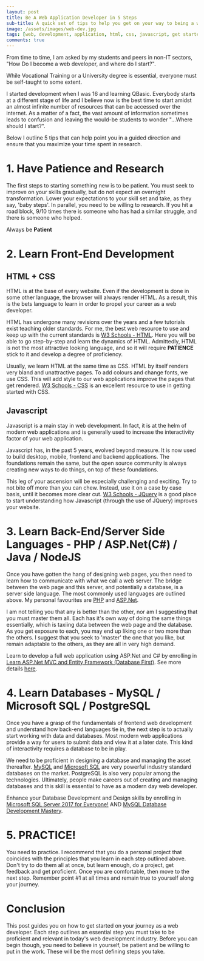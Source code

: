 ```yaml
---
layout: post
title: Be A Web Application Developer in 5 Steps
sub-title: A quick set of tips to help you get on your way to being a web developer 
image: /assets/images/web-dev.jpg
tags: [web, development, application, html, css, javascript, get started]
comments: true
---
```


From time to time, I am asked by my students and peers in non-IT sectors, "How Do I become a web developer, and where do I start?". 

While Vocational Training or a University degree is essential, everyone must be self-taught to some extent.

I started development when I was 16 and learning QBasic. Everybody starts at a different stage of life and I believe now is the best time to start amidst an almost infinite number of resources that can be accessed over the internet. As a matter of a fact, the vast amount of information sometimes leads to confusion and leaving the would-be students to wonder "...Where should I start?".

Below I outline 5 tips that can help point you in a guided direction and ensure that you maximize your time spent in research.

# 1. Have Patience and Research
The first steps to starting something new is to be patient. You must seek to improve on your skills gradually, but do not expect an overnight transformation. Lower your expectations to your skill set and take, as they say, 'baby steps'. In parallel, you need to be willing to research. If you hit a road block, 9/10 times there is someone who has had a similar struggle, and there is someone who helped. 

Always be **Patient**

# 2. Learn Front-End Development
## HTML + CSS
HTML is at the base of every website. Even if the development is done in some other language, the browser will always render HTML. As a result, this is the bets language to learn in order to propel your career as a web developer. 

HTML has undergone many revisions over the years and a few tutorials exist teaching older standards. For me, the best web resource to use and keep up with the current standards is [W3 Schools - HTML](https://www.w3schools.com/html/). Here you will be able to go step-by-step and learn the dynamics of HTML. Admittedly, HTML is not the most attractive looking language, and so it will require **PATIENCE** stick to it and develop a degree of proficiency. 

Usually, we learn HTML at the same time as CSS. HTML by itself renders very bland and unattractive pages. To add colours and change fonts, we use CSS. This will add style to our web applications improve the pages that get rendered. [W3 Schools - CSS](https://www.w3schools.com/CSS/) is an excellent resource to use in getting started with CSS. 

## Javascript
Javascript is a main stay in web development. In fact, it is at the helm of modern web applications and is generally used to increase the interactivity factor of your web application. 

Javascript has, in the past 5 years, evolved beyond measure. It is now used to build desktop, mobile, frontend and backend applications. The foundations remain the same, but the open source community is always creating new ways to do things, on top of these foundations. 

This leg of your ascension will be especially challenging and exciting. Try to not bite off more than you can chew. Instead, use it on a case by case basis, until it becomes more clear cut. [W3 Schools - JQuery](https://www.w3schools.com/jquery/) is a good place to start understanding how Javascript (through the use of JQuery) improves your website. 

# 3. Learn Back-End/Server Side Languages - PHP / ASP.Net(C#) / Java / NodeJS
Once you have gotten the hang of designing web pages, you then need to learn how to communicate with what we call a web server. The bridge between the web page and this server, and potentially a database, is a server side language. The most commonly used languages are outlined above. My personal favourites are [PHP](http://bit.ly/2nEh7NT) and [ASP.Net](http://bit.ly/2KZySBm). 

I am not telling you that any is better than the other, nor am I suggesting that you must master them all. Each has it's own way of doing the same things essentially, which is taxiing data between the web page and the database. As you get exposure to each, you may end up liking one or two more than the others. I suggest that you seek to 'master' the one that you like, but remain adaptable to the others, as they are all in very high demand. 

Learn to develop a full web application using ASP.Net and C# by enrolling in [Learn ASP.Net MVC and Entity Framework (Database First)](http://bit.ly/2wSoeDr). See more details [here](https://trevoirwilliams.github.io/mvc-db-course/).

# 4. Learn Databases - MySQL / Microsoft SQL / PostgreSQL
Once you have a grasp of the fundamentals of frontend web development and understand how back-end languages tie in, the next step is to actually start working with data and databases. Most modern web applications provide a way for users to submit data and view it at a later date. This kind of interactivity requires a database to be in play.

We need to be proficient in designing a database and managing the asset thereafter. [MySQL](http://bit.ly/2Gb0E9N) and [Microsoft SQL](http://bit.ly/2IcEswe) are very powerful industry standard databases on the market. PostgreSQL is also very popular among the technologies. Ultimately, people make careers out of creating and managing databases and this skill is essential to have as a modern day web developer. 

Enhance your Database Development and Design skills by enrolling in [Microsoft SQL Server 2017 for Everyone!](http://bit.ly/2IcEswe) AND [MySQL Database Development Mastery](http://bit.ly/2Gb0E9N).

# 5. PRACTICE!
You need to practice. I recommend that you do a personal project that coincides with the principles that you learn in each step outlined above. Don't try to do them all at once, but learn enough, do a project, get feedback and get proficient. Once you are comfortable, then move to the next step. Remember point #1 at all times and remain true to yourself along your journey. 

# Conclusion
This post guides you on how to get started on your journey as a web developer. Each step outlines an essential step you must take to be proficient and relevant in today's web development industry. Before you can begin though, you need to believe in yourself, be patient and be willing to put in the work. These will be the most defining steps you take. 